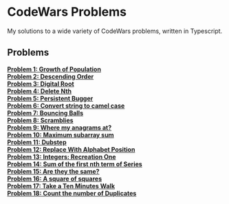# CodeWars Problems

My solutions to a wide variety of CodeWars problems, written in Typescript.

## Problems

**[Problem 1: Growth of Population](/Problem_01/ 'Problem 1: Growth of Population')** <br>
**[Problem 2: Descending Order](/Problem_02/ 'Problem 2: Descending Order')** <br>
**[Problem 3: Digital Root](/Problem_03/ 'Problem 3: Digital Root')** <br>
**[Problem 4: Delete Nth](/Problem_04/ 'Problem 4: Delete Nth')** <br>
**[Problem 5: Persistent Bugger](/Problem_05/ 'Problem 5: Persistent Bugger')** <br>
**[Problem 6: Convert string to camel case](/Problem_06/ 'Problem 6: Convert string to camel case')** <br>
**[Problem 7: Bouncing Balls](/Problem_07/ 'Problem 7: Bouncing Balls')** <br>
**[Problem 8: Scramblies](/Problem_08/ 'Problem 8: Scramblies')** <br>
**[Problem 9: Where my anagrams at?](/Problem_09/ 'Problem 9: Where my anagrams at?')** <br>
**[Problem 10: Maximum subarray sum](/Problem_10/ 'Problem 10: Maximum subarray sum')** <br>
**[Problem 11: Dubstep](/Problem_11/ 'Problem 11: Dubstep')** <br>
**[Problem 12: Replace With Alphabet Position](/Problem_12/ 'Problem 12: Replace With Alphabet Position')** <br>
**[Problem 13: Integers: Recreation One](/Problem_13/ 'Problem 13: Integers: Recreation One')** <br>
**[Problem 14: Sum of the first nth term of Series](/Problem_14/ 'Problem 14: Sum of the first nth term of Series')** <br>
**[Problem 15: Are they the same?](/Problem_15/ 'Problem 15: Are they the same?')** <br>
**[Problem 16: A square of squares](/Problem_16/ 'Problem 16: A square of squares')** <br>
**[Problem 17: Take a Ten Minutes Walk](/Problem_17/ 'Problem 17: Take a Ten Minutes Walk')** <br>
**[Problem 18: Count the number of Duplicates](/Problem_18/ 'Problem 18: Count the number of Duplicates')** <br>
